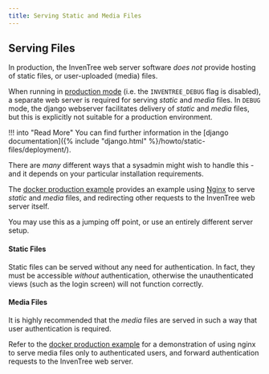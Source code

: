 ```yaml
---
title: Serving Static and Media Files
---
```


## Serving Files

In production, the InvenTree web server software *does not* provide hosting of static files, or user-uploaded (media) files.

When running in [production mode](./bare_prod.md) (i.e. the `INVENTREE_DEBUG` flag is disabled), a separate web server is required for serving *static* and *media* files. In `DEBUG` mode, the django webserver facilitates delivery of *static* and *media* files, but this is explicitly not suitable for a production environment.

!!! into "Read More"
    You can find further information in the [django documentation]({% include "django.html" %}/howto/static-files/deployment/).

There are *many* different ways that a sysadmin might wish to handle this - and it depends on your particular installation requirements.

The [docker production example](./docker_prod.md) provides an example using [Nginx](https://www.nginx.com/) to serve *static* and *media* files, and redirecting other requests to the InvenTree web server itself.

You may use this as a jumping off point, or use an entirely different server setup.

#### Static Files

Static files can be served without any need for authentication. In fact, they must be accessible *without* authentication, otherwise the unauthenticated views (such as the login screen) will not function correctly.

#### Media Files

It is highly recommended that the *media* files are served in such a way that user authentication is required.

Refer to the [docker production example](./docker_prod.md) for a demonstration of using nginx to serve media files only to authenticated users, and forward authentication requests to the InvenTree web server.
